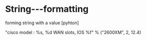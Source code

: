 # String---formatting
forming string with  a value [pyhton]
 
 "cisco model : %s, %d WAN slots, IOS %f" % ("2600XM", 2, 12.4)

